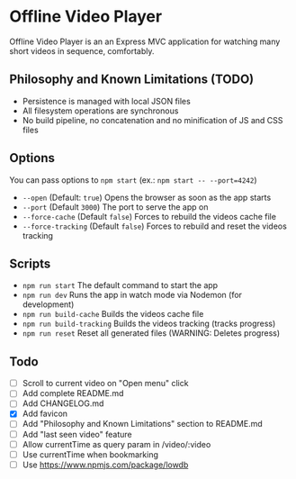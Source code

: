 # Offline Video Player

Offline Video Player is an an Express MVC application for watching many short videos in sequence, comfortably.


## Philosophy and Known Limitations (TODO)

- Persistence is managed with local JSON files
- All filesystem operations are synchronous
- No build pipeline, no concatenation and no minification of JS and CSS files


## Options

You can pass options to `npm start` (ex.: `npm start -- --port=4242`)

- `--open` (Default: `true`) Opens the browser as soon as the app starts
- `--port` (Default `3000`) The port to serve the app on
- `--force-cache` (Default `false`) Forces to rebuild the videos cache file
- `--force-tracking` (Default `false`) Forces to rebuild and reset the videos tracking


## Scripts

- `npm run start` The default command to start the app
- `npm run dev` Runs the app in watch mode via Nodemon (for development)
- `npm run build-cache` Builds the videos cache file
- `npm run build-tracking` Builds the videos tracking (tracks progress)
- `npm run reset` Reset all generated files (WARNING: Deletes progress)

## Todo
- [ ] Scroll to current video on "Open menu" click
- [ ] Add complete README.md
- [ ] Add CHANGELOG.md
- [x] Add favicon
- [ ] Add "Philosophy and Known Limitations" section to README.md
- [ ] Add "last seen video" feature
- [ ] Allow currentTime as query param in /video/:video
- [ ] Use currentTime when bookmarking
- [ ] Use https://www.npmjs.com/package/lowdb
